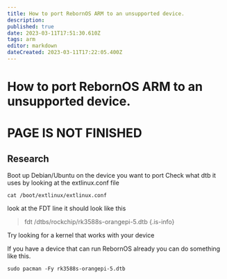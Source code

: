 ```yaml
---
title: How to port RebornOS ARM to an unsupported device.
description: 
published: true
date: 2023-03-11T17:51:30.610Z
tags: arm
editor: markdown
dateCreated: 2023-03-11T17:22:05.400Z
---
```


# How to port RebornOS ARM to an unsupported device.
# PAGE IS NOT FINISHED
## Research

Boot up Debian/Ubuntu on the device you want to port
Check what dtb it uses by looking at the extlinux.conf file
```
cat /boot/extlinux/extlinux.conf
```
look at the FDT line it should look like this

> fdt /dtbs/rockchip/rk3588s-orangepi-5.dtb
{.is-info}


Try looking for a kernel that works with your device

If you have a device that can run RebornOS already you can do something like this.
```
sudo pacman -Fy rk3588s-orangepi-5.dtb
```
